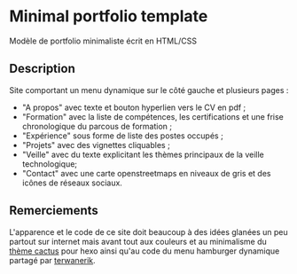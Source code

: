 # Minimal portfolio template

Modèle de portfolio minimaliste écrit en HTML/CSS 

## Description

Site comportant un menu dynamique sur le côté gauche et plusieurs pages :

* "A propos" avec texte et bouton hyperlien vers le CV en pdf ;
* "Formation" avec la liste de compétences, les certifications et une frise chronologique du parcous de formation ;
* "Expérience" sous forme de liste des postes occupés ;
* "Projets" avec des vignettes cliquables ;
* "Veille" avec du texte explicitant les thèmes principaux de la veille technologique;
* "Contact" avec une carte openstreetmaps en niveaux de gris et des icônes de réseaux sociaux.

## Remerciements

L'apparence et le code de ce site doit beaucoup à des idées glanées un peu partout sur internet mais avant tout aux couleurs et au minimalisme du <a href='https://github.com/probberechts/hexo-theme-cactus'>thème cactus</a> pour hexo ainsi qu'au code du menu hamburger dynamique partagé par <a href='https://github.com/terwanerik'>terwanerik</a>.

